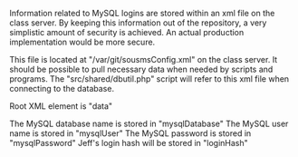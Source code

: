 Information related to MySQL logins are stored within an xml file on the class server. By keeping this information out of the repository, a very simplistic amount of security is achieved. An actual production implementation would be more secure.

This file is located at "/var/git/sousmsConfig.xml" on the class server. It should be possible to pull necessary data when needed by scripts and programs. The "src/shared/dbutil.php" script will refer to this xml file when connecting to the database.

Root XML element is "data"

The MySQL database name is stored in "mysqlDatabase"
The MySQL user name is stored in "mysqlUser"
The MySQL password is stored in "mysqlPassword"
Jeff's login hash will be stored in "loginHash"